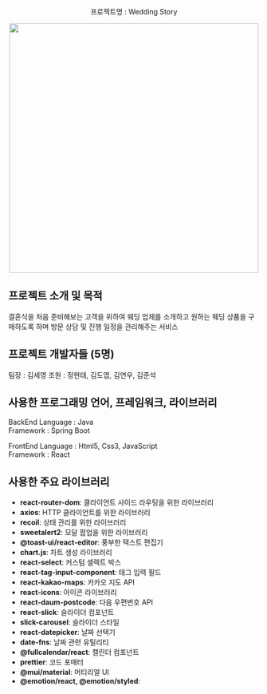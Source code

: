 <p align="center">프로젝트명 : Wedding Story</p>

<p align="center">
  <img src="https://github.com/user-attachments/assets/f9a619d6-b952-43cb-ab7c-61cdacf2ccf5" width="500" height="500" align="center" style="object-fit: contain"></img>
</p>

## 프로젝트 소개 및 목적
결혼식을 처음 준비해보는 고객을 위하여
웨딩 업체를 소개하고 원하는 웨딩 상품을 구매하도록 하며
방문 상담 및 진행 일정을 관리해주는 서비스

## 프로젝트 개발자들 (5명)
팀장 : 김세영
조원 : 정현태, 김도엽, 김연우, 김준석


## 사용한 프로그래밍 언어, 프레임워크, 라이브러리
BackEnd
Language : Java
<br/>
Framework : Spring Boot

FrontEnd
Language : Html5, Css3, JavaScript
<br/>
Framework : React

## 사용한 주요 라이브러리
- **react-router-dom**: 클라이언트 사이드 라우팅을 위한 라이브러리
- **axios**: HTTP 클라이언트를 위한 라이브러리
- **recoil**: 상태 관리를 위한 라이브러리
- **sweetalert2**: 모달 팝업을 위한 라이브러리
- **@toast-ui/react-editor**: 풍부한 텍스트 편집기
- **chart.js**: 차트 생성 라이브러리
- **react-select**: 커스텀 셀렉트 박스
- **react-tag-input-component**: 태그 입력 필드
- **react-kakao-maps**: 카카오 지도 API
- **react-icons**: 아이콘 라이브러리
- **react-daum-postcode**: 다음 우편번호 API
- **react-slick**: 슬라이더 컴포넌트
- **slick-carousel**: 슬라이더 스타일
- **react-datepicker**: 날짜 선택기
- **date-fns**: 날짜 관련 유틸리티
- **@fullcalendar/react**: 캘린더 컴포넌트
- **prettier**: 코드 포매터
- **@mui/material**: 머티리얼 UI
- **@emotion/react, @emotion/styled**: 
